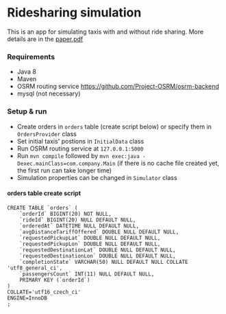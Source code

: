 # Ridesharing simulation #

This is an app for simulating taxis with and without ride sharing. More details are in the [paper.pdf](https://bitbucket.org/froxCZ/taxi-ride-sharing-simulation/raw/46446360d0f50531374d78b78814cb2fe25f3d7f/paper.pdf)

### Requirements ###

* Java 8
* Maven
* OSRM routing service https://github.com/Project-OSRM/osrm-backend
* mysql (not necessary)

### Setup & run ###

* Create orders in `orders` table (create script below) or specify them in `OrdersProvider` class
* Set initial taxis' postions in `InitialData` class
* Run OSRM routing service at `127.0.0.1:5000`
* Run `mvn compile` followed by `mvn exec:java -Dexec.mainClass=com.company.Main` (if there is no cache file created yet, the first run can take longer time)
* Simulation properties can be changed in `Simulator` class


#### orders table create script ####
```
CREATE TABLE `orders` (
	`orderId` BIGINT(20) NOT NULL,
	`rideId` BIGINT(20) NULL DEFAULT NULL,
	`orderedAt` DATETIME NULL DEFAULT NULL,
	`avgDistanceTariffOffered` DOUBLE NULL DEFAULT NULL,
	`requestedPickupLat` DOUBLE NULL DEFAULT NULL,
	`requestedPickupLon` DOUBLE NULL DEFAULT NULL,
	`requestedDestinationLat` DOUBLE NULL DEFAULT NULL,
	`requestedDestinationLon` DOUBLE NULL DEFAULT NULL,
	`completionState` VARCHAR(50) NULL DEFAULT NULL COLLATE 'utf8_general_ci',
	`passengersCount` INT(11) NULL DEFAULT NULL,
	PRIMARY KEY (`orderId`)
)
COLLATE='utf16_czech_ci'
ENGINE=InnoDB
;
```